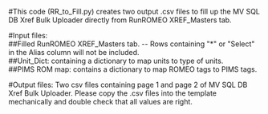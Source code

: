 #This code (RR_to_Fill.py) creates two output .csv files to fill up the MV SQL DB Xref Bulk Uploader directly from RunROMEO XREF_Masters tab.

#Input files: \
##Filled RunROMEO XREF_Masters tab. -- Rows containing "*" or "Select" in the Alias column will not be included.\
##Unit_Dict: containing a dictionary to map units to type of units. \
##PIMS ROM map: contains a dictionary to map ROMEO tags to PIMS tags. 

#Output files: Two csv files containing page 1 and page 2 of MV SQL DB Xref Bulk Uploader. Please copy the .csv files into the template mechanically and double check that all values are right.
